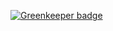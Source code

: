 
[![Greenkeeper badge](https://badges.greenkeeper.io/jonatanlins/clone-uber.svg)](https://greenkeeper.io/)
